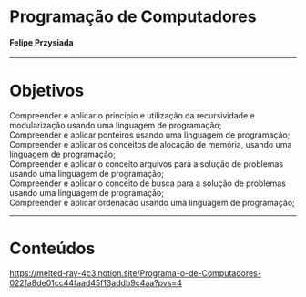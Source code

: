 # **Programação de Computadores**
#### Felipe Przysiada

---

# Objetivos
Compreender e aplicar o princípio e utilização da recursividade e modularização usando uma linguagem de programação; </br>
Compreender e aplicar ponteiros usando uma linguagem de programação; </br>
Compreender e aplicar os conceitos de alocação de memória, usando uma linguagem de programação; </br>
Compreender e aplicar o conceito arquivos para a solução de problemas usando uma linguagem de programação; </br>
Compreender e aplicar o conceito de busca para a solução de problemas usando uma linguagem de programação; </br>
Compreender e aplicar ordenação usando uma linguagem de programação; </br>

---
# Conteúdos
https://melted-ray-4c3.notion.site/Programa-o-de-Computadores-022fa8de01cc44faad45f13addb9c4aa?pvs=4
